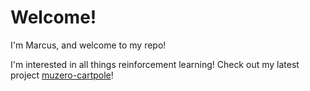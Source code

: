 # Welcome!

I'm Marcus, and welcome to my repo!

I'm interested in all things reinforcement learning! Check out my latest project [muzero-cartpole](https://github.com/chiamp/muzero-cartpole)!

<!--
**chiamp/chiamp** is a ✨ _special_ ✨ repository because its `README.md` (this file) appears on your GitHub profile.

Here are some ideas to get you started:

- 🔭 I’m currently working on ...
- 🌱 I’m currently learning ...
- 👯 I’m looking to collaborate on ...
- 🤔 I’m looking for help with ...
- 💬 Ask me about ...
- 📫 How to reach me: ...
- 😄 Pronouns: ...
- ⚡ Fun fact: ...
-->
